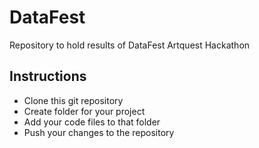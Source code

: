 # DataFest
Repository to hold results of DataFest Artquest Hackathon

## Instructions
- Clone this git repository
- Create folder for your project
- Add your code files to that folder
- Push your changes to the repository
